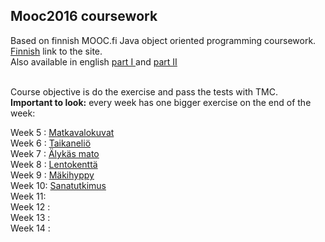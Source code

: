 <h2>Mooc2016 coursework</h2>

Based on finnish MOOC.fi Java object oriented programming coursework. <br/>
<a href="http://2016-ohjelmointi.mooc.fi/viikko5/"> Finnish</a> link to the site.<br />
Also available in english <a href="http://mooc.fi/courses/2013/programming-part-1/material.html"> part I </a>and
<a href="http://mooc.fi/courses/2013/programming-part-2/material.html"> part II </a> <br/><br/>

Course objective is do the exercise and pass the tests with TMC.  <br/>
<b>Important to look:</b> every week has one bigger exercise on the end of the week: <br/>

Week 5 : <a href="https://github.com/JaanaM/2016-nodl-ohjelmointi/tree/master/viikko05-Viikko05_106.Matkavalokuvat/src"> Matkavalokuvat </a> <br/>
Week 6 : <a href="https://github.com/JaanaM/2016-nodl-ohjelmointi/tree/master/viikko06-Viikko06_120.Taikanelio/src"> Taikaneliö </a> <br/>
Week 7 : <a href="https://github.com/JaanaM/2016-nodl-ohjelmointi/tree/master/viikko07-Viikko07_134.AlykasMato/src"> Älykäs mato </a> <br/>
Week 8 : <a href="https://github.com/JaanaM/2016-nodl-ohjelmointi/tree/master/viikko08-Viikko08_148.Lentokentta/src"> Lentokenttä </a> <br/>
Week 9 : <a href="https://github.com/JaanaM/2016-nodl-ohjelmointi/tree/master/viikko09-Viikko09_161.Makihyppy/src"> Mäkihyppy </a> <br/>
Week 10: <a href="https://github.com/JaanaM/2016-nodl-ohjelmointi/tree/master/viikko10-Viikko10_172.Sanatutkimus"> Sanatutkimus </a><br/>
Week 11: <br/>
Week 12 : <br/>
Week 13 : <br/>
Week 14 : <br/>





